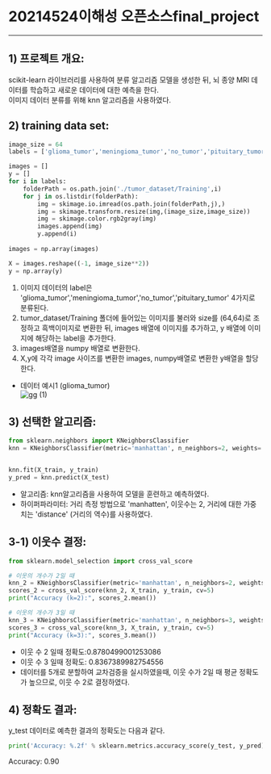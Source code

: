 # 20214524이해성 오픈소스final_project
___
## 1) 프로젝트 개요:
scikit-learn 라이브러리를 사용하여 분류 알고리즘 모델을 생성한 뒤, 뇌 종양 MRI 데이터를 학습하고 새로운 데이터에 대한 예측을 한다.  
이미지 데이터 분류를 위해 knn 알고리즘을 사용하였다. 


## 2) training data set:

```py
image_size = 64
labels = ['glioma_tumor','meningioma_tumor','no_tumor','pituitary_tumor']

images = []
y = []
for i in labels:
    folderPath = os.path.join('./tumor_dataset/Training',i)
    for j in os.listdir(folderPath):
        img = skimage.io.imread(os.path.join(folderPath,j),)
        img = skimage.transform.resize(img,(image_size,image_size))
        img = skimage.color.rgb2gray(img)
        images.append(img)
        y.append(i)
        
images = np.array(images)

X = images.reshape((-1, image_size**2))
y = np.array(y)
```


  
1. 이미지 데이터의 label은 'glioma_tumor','meningioma_tumor','no_tumor','pituitary_tumor' 4가지로 분류된다.
2. tumor_dataset/Training 폴더에 들어있는 이미지를 불러와 size를 (64,64)로 조정하고 흑백이미지로 변환한 뒤,  images 배열에 이미지를 추가하고, y 배열에 이미지에 해당하는 label을 추가한다.  
3. images배열을 numpy 배열로 변환한다.  
4. X,y에 각각 image 사이즈를 변환한 images, numpy배열로 변환한 y배열을 할당한다.  

- 데이터 예시1 (glioma_tumor)  
![gg (1)](https://github.com/haesung0110/20214524-final_project/assets/147023827/3efe9be3-542a-48d5-8d45-4c337cd23e59)



## 3) 선택한 알고리즘:

```py
from sklearn.neighbors import KNeighborsClassifier
knn = KNeighborsClassifier(metric='manhattan', n_neighbors=2, weights='distance',n_jobs=-1)


knn.fit(X_train, y_train)
y_pred = knn.predict(X_test)

```

* 알고리즘: knn알고리즘을 사용하여 모델을 훈련하고 예측하였다.
* 하이퍼파라미터: 거리 측정 방법으로 'manhatten', 이웃수는 2, 거리에 대한 가중치는 'distance' (거리의 역수)를 사용하였다.

## 3-1) 이웃수 결정:
```py
from sklearn.model_selection import cross_val_score

# 이웃의 개수가 2일 때
knn_2 = KNeighborsClassifier(metric='manhattan', n_neighbors=2, weights='distance',n_jobs=-1)
scores_2 = cross_val_score(knn_2, X_train, y_train, cv=5)
print("Accuracy (k=2):", scores_2.mean())

# 이웃의 개수가 3일 때
knn_3 = KNeighborsClassifier(metric='manhattan', n_neighbors=3, weights='distance',n_jobs=-1)
scores_3 = cross_val_score(knn_3, X_train, y_train, cv=5)
print("Accuracy (k=3):", scores_3.mean())

```
- 이웃 수 2 일때 정확도:0.8780499001253086  
- 이웃 수 3 일때 정확도: 0.8367389982754556  
- 데이터를 5개로 분할하여 교차검증을 실시하였을때, 이웃 수가 2일 때 평균 정확도가 높으므로,  이웃 수 2로 결정하였다.
  
## 4) 정확도 결과:
y_test 데이터로 예측한 결과의 정확도는 다음과 같다.  
```py
print('Accuracy: %.2f' % sklearn.metrics.accuracy_score(y_test, y_pred))
```
Accuracy: 0.90
  




